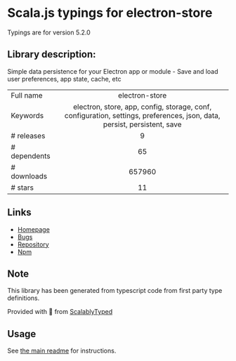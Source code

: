 
# Scala.js typings for electron-store

Typings are for version 5.2.0

## Library description:
Simple data persistence for your Electron app or module - Save and load user preferences, app state, cache, etc

|                    |                 |
| ------------------ | :-------------: |
| Full name          | electron-store |
| Keywords           | electron, store, app, config, storage, conf, configuration, settings, preferences, json, data, persist, persistent, save |
| # releases         | 9 |
| # dependents       | 65 |
| # downloads        | 657960 |
| # stars            | 11 |

## Links
- [Homepage](https://github.com/sindresorhus/electron-store#readme)
- [Bugs](https://github.com/sindresorhus/electron-store/issues)
- [Repository](https://github.com/sindresorhus/electron-store)
- [Npm](https://www.npmjs.com/package/electron-store)
    


## Note
This library has been generated from typescript code from first party type definitions.

Provided with :purple_heart: from [ScalablyTyped](https://github.com/oyvindberg/ScalablyTyped)

## Usage
See [the main readme](../../readme.md) for instructions.


